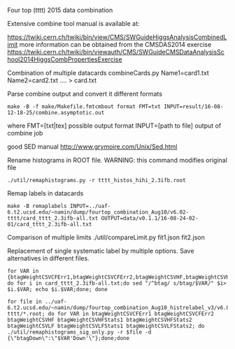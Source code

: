 Four top (tttt) 2015 data combination

Extensive combine tool manual is available at:

https://twiki.cern.ch/twiki/bin/view/CMS/SWGuideHiggsAnalysisCombinedLimit
more information can be obtained from the CMSDAS2014 exercise
https://twiki.cern.ch/twiki/bin/viewauth/CMS/SWGuideCMSDataAnalysisSchool2014HiggsCombPropertiesExercise

Combination of multiple datacards
combineCards.py Name1=card1.txt Name2=card2.txt .... > card.txt


Parse combine output and convert it different formats
```
make -B -f make/Makefile.fmtcmbout format FMT=txt INPUT=result/16-08-12-18-25/combine.asymptotic.out
```
where 
FMT=[txt|tex] possible output format
INPUT=[path to file] output of combine job


good SED manual
http://www.grymoire.com/Unix/Sed.html



Rename histograms in ROOT file.
WARNING: this command modifies original file
```
./util/remaphistograms.py -r tttt_histos_hihi_2.3ifb.root
```

Remap labels in datacards
```
make -B remaplabels INPUT=../uaf-6.t2.ucsd.edu/~namin/dump/fourtop_combination_Aug10/v6.02-tttt/card_tttt_2.3ifb-all.txt OUTPUT=data/v0.1.1/16-08-24-02-01/card_tttt_2.3ifb-all.txt
```


Comparison of multiple limits
./util/compareLimit.py fit1.json fit2.json

Replacement of single systematic label by multiple options. Save alternatives in different files.
```
for VAR in {btagWeightCSVCFErr1,btagWeightCSVCFErr2,btagWeightCSVHF,btagWeightCSVHFStats1,btagWeightCSVHFStats2,btagWeightCSVLF,btagWeightCSVLFStats1,btagWeightCSVLFStats2}; do for i in card_tttt_2.3ifb-all.txt;do sed "/^btag/ s/btag/$VAR/" $i> $i.$VAR; echo $i.$VAR;done; done
```

```
for file in ../uaf-6.t2.ucsd.edu/~namin/dump/fourtop_combination_Aug10_histrelabel_v3/v6.02-tttt/*.root; do for VAR in btagWeightCSVCFErr1 btagWeightCSVCFErr2 btagWeightCSVHF btagWeightCSVHFStats1 btagWeightCSVHFStats2 btagWeightCSVLF btagWeightCSVLFStats1 btagWeightCSVLFStats2; do ./util/remaphistograms_sig_only.py -r $file -d {\"btagDown\":\"$VAR'Down'\"};done;done
```
